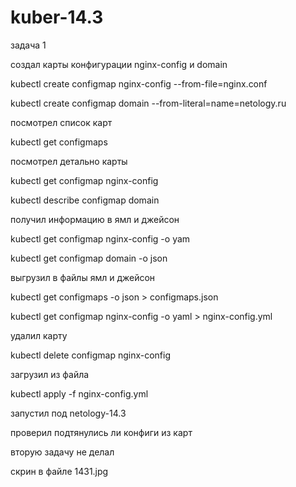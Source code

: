 # kuber-14.3

задача 1

создал карты конфигурации nginx-config и domain

kubectl create configmap nginx-config --from-file=nginx.conf

kubectl create configmap domain --from-literal=name=netology.ru

посмотрел список карт

kubectl get configmaps

посмотрел детально карты

kubectl get configmap nginx-config

kubectl describe configmap domain

получил информацию в ямл и джейсон

kubectl get configmap nginx-config -o yam

kubectl get configmap domain -o json

выгрузил в файлы ямл и джейсон

kubectl get configmaps -o json > configmaps.json

kubectl get configmap nginx-config -o yaml > nginx-config.yml

удалил карту

kubectl delete configmap nginx-config

загрузил из файла

kubectl apply -f nginx-config.yml

запустил под netology-14.3

проверил подтянулись ли конфиги из карт


вторую задачу не делал

скрин в файле 1431.jpg

